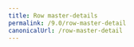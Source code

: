 ```yaml
---
title: Row master-details
permalink: /9.0/row-master-detail
canonicalUrl: /row-master-detail
---
```

